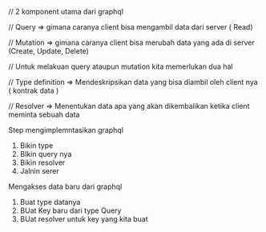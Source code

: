 // 2 komponent utama dari graphql

// Query => gimana caranya client bisa mengambil data dari server ( Read)

// Mutation => gimana caranya client bisa merubah data yang ada di server (Create, Update, Delete)

// Untuk melakuan query ataupun mutation kita memerlukan dua hal

// Type definition => Mendeskripsikan data yang bisa diambil oleh client nya ( kontrak data )

// Resolver => Menentukan data apa yang akan dikembalikan ketika client meminta sebuah data

Step mengimplemntasikan graphql

1. Bikin type
2. BIkin query nya
3. Bikin resolver
4. Jalnin serer

Mengakses data baru dari graphql

1. Buat type datanya
2. BUat Key baru dari type Query
3. BUat resolver untuk key yang kita buat
